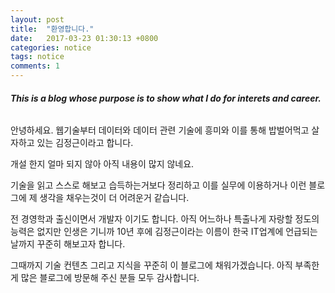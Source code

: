 ```yaml
---
layout: post
title:  "환영합니다."
date:   2017-03-23 01:30:13 +0800
categories: notice
tags: notice
comments: 1
---
```

###### **This is a blog whose purpose is to show what I do for interets and career.**


안녕하세요. 웹기술부터 데이터와 데이터 관련 기술에 흥미와 이를 통해 밥벌어먹고 살자하고 있는 김정근이라고 합니다. 

개설 한지 얼마 되지 않아 아직 내용이 많지 않네요. 

기술을 읽고 스스로 해보고 습득하는거보다 정리하고 이를 실무에 이용하거나 이런 블로그에 제 생각을 채우는것이 더 어려운거 같습니다.


전 경영학과 출신이면서 개발자 이기도 합니다. 아직 어느하나 특출나게 자랑할 정도의 능력은 없지만 인생은 기니까 10년 후에 김정근이라는 이름이 한국 IT업계에 언급되는 날까지 꾸준히 해보고자 합니다.

그때까지 기술 컨텐츠 그리고 지식을 꾸준히 이 블로그에 채워가겠습니다. 아직 부족한게 많은 블로그에 방문해 주신 분들 모두 감사합니다.

